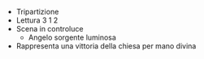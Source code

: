 - Tripartizione
- Lettura 3 1 2
- Scena in controluce
	- Angelo sorgente luminosa
- Rappresenta una vittoria della chiesa per mano divina